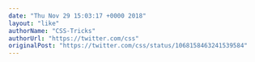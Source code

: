 ```yaml
---
date: "Thu Nov 29 15:03:17 +0000 2018"
layout: "like"
authorName: "CSS-Tricks"
authorUrl: "https://twitter.com/css"
originalPost: "https://twitter.com/css/status/1068158463241539584"
---
```

